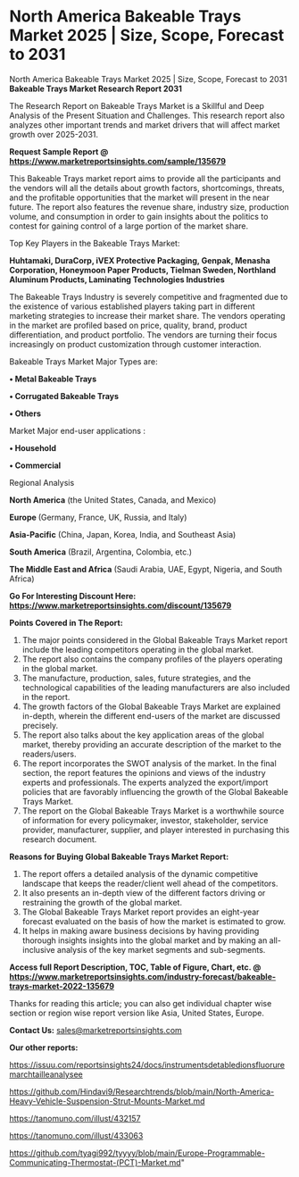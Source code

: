 # North America Bakeable Trays Market 2025 | Size, Scope, Forecast to 2031
 North America Bakeable Trays Market 2025 | Size, Scope, Forecast to 2031
<strong>Bakeable Trays Market Research Report 2031</strong>

The Research Report on Bakeable Trays Market is a Skillful and Deep Analysis of the Present Situation and Challenges. This research report also analyzes other important trends and market drivers that will affect market growth over 2025-2031.

<strong>Request Sample Report @ <a href=https://www.marketreportsinsights.com/sample/135679>https://www.marketreportsinsights.com/sample/135679</a></strong>

This Bakeable Trays market report aims to provide all the participants and the vendors will all the details about growth factors, shortcomings, threats, and the profitable opportunities that the market will present in the near future. The report also features the revenue share, industry size, production volume, and consumption in order to gain insights about the politics to contest for gaining control of a large portion of the market share.

Top Key Players in the Bakeable Trays Market:

<strong>Huhtamaki, DuraCorp, iVEX Protective Packaging, Genpak, Menasha Corporation, Honeymoon Paper Products, Tielman Sweden, Northland Aluminum Products, Laminating Technologies Industries</strong>

The Bakeable Trays Industry is severely competitive and fragmented due to the existence of various established players taking part in different marketing strategies to increase their market share. The vendors operating in the market are profiled based on price, quality, brand, product differentiation, and product portfolio. The vendors are turning their focus increasingly on product customization through customer interaction.

Bakeable Trays Market Major Types are:

<strong>• Metal Bakeable Trays

• Corrugated Bakeable Trays

• Others</strong>

Market Major end-user applications :

<strong>• Household

• Commercial</strong>

Regional Analysis

</u><strong><b>North America</b></strong> (the United States, Canada, and Mexico)

<strong><b>Europe </b></strong>(Germany, France, UK, Russia, and Italy)

<strong><b>Asia-Pacific</b></strong> (China, Japan, Korea, India, and Southeast Asia)

<strong><b>South America</b></strong> (Brazil, Argentina, Colombia, etc.)

<strong><b>The Middle East and Africa</b></strong> (Saudi Arabia, UAE, Egypt, Nigeria, and South Africa)

<strong>Go For Interesting Discount Here: <a href=https://www.marketreportsinsights.com/discount/135679>https://www.marketreportsinsights.com/discount/135679</a></strong>

<strong>Points Covered in The Report:</strong>
<ol>
  <li>The major points considered in the Global Bakeable Trays Market report include the leading competitors operating in the global market.</li>
  <li>The report also contains the company profiles of the players operating in the global market.</li>
  <li>The manufacture, production, sales, future strategies, and the technological capabilities of the leading manufacturers are also included in the report.</li>
  <li>The growth factors of the Global Bakeable Trays Market are explained in-depth, wherein the different end-users of the market are discussed precisely.</li>
  <li>The report also talks about the key application areas of the global market, thereby providing an accurate description of the market to the readers/users.</li>
  <li>The report incorporates the SWOT analysis of the market. In the final section, the report features the opinions and views of the industry experts and professionals. The experts analyzed the export/import policies that are favorably influencing the growth of the Global Bakeable Trays Market.</li>
  <li>The report on the Global Bakeable Trays Market is a worthwhile source of information for every policymaker, investor, stakeholder, service provider, manufacturer, supplier, and player interested in purchasing this research document.</li>
</ol>
<strong>Reasons for Buying Global Bakeable Trays Market Report:</strong>

<ol>
  <li>The report offers a detailed analysis of the dynamic competitive landscape that keeps the reader/client well ahead of the competitors.</li>
  <li>It also presents an in-depth view of the different factors driving or restraining the growth of the global market.</li>
  <li>The Global Bakeable Trays Market report provides an eight-year forecast evaluated on the basis of how the market is estimated to grow.</li>
  <li>It helps in making aware business decisions by having providing thorough insights insights into the global market and by making an all-inclusive analysis of the key market segments and sub-segments.</li>
</ol>
<strong>Access full Report Description, TOC, Table of Figure, Chart, etc. @ <a href=https://www.marketreportsinsights.com/industry-forecast/bakeable-trays-market-2022-135679>https://www.marketreportsinsights.com/industry-forecast/bakeable-trays-market-2022-135679</a></strong>


Thanks for reading this article; you can also get individual chapter wise section or region wise report version like Asia, United States, Europe.

<strong>Contact Us:</strong>
sales@marketreportsinsights.com

<strong>Our other reports:</strong>

<a href=https://issuu.com/reportsinsights24/docs/instrumentsdetabledionsfluoruremarchtailleanalysee>https://issuu.com/reportsinsights24/docs/instrumentsdetabledionsfluoruremarchtailleanalysee</a>

<a href=https://github.com/Hindavi9/Researchtrends/blob/main/North-America-Heavy-Vehicle-Suspension-Strut-Mounts-Market.md>https://github.com/Hindavi9/Researchtrends/blob/main/North-America-Heavy-Vehicle-Suspension-Strut-Mounts-Market.md</a>

<a href=https://tanomuno.com/illust/432157>https://tanomuno.com/illust/432157</a>

<a href=https://tanomuno.com/illust/433063>https://tanomuno.com/illust/433063</a>

<a href=https://github.com/tyagi992/tyyyy/blob/main/Europe-Programmable-Communicating-Thermostat-(PCT)-Market.md>https://github.com/tyagi992/tyyyy/blob/main/Europe-Programmable-Communicating-Thermostat-(PCT)-Market.md</a>"

